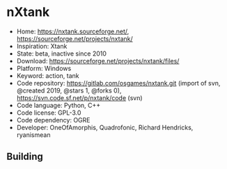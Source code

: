# nXtank

- Home: https://nxtank.sourceforge.net/, https://sourceforge.net/projects/nxtank/
- Inspiration: Xtank
- State: beta, inactive since 2010
- Download: https://sourceforge.net/projects/nxtank/files/
- Platform: Windows
- Keyword: action, tank
- Code repository: https://gitlab.com/osgames/nxtank.git (import of svn, @created 2019, @stars 1, @forks 0), https://svn.code.sf.net/p/nxtank/code (svn)
- Code language: Python, C++
- Code license: GPL-3.0
- Code dependency: OGRE
- Developer: OneOfAmorphis, Quadrofonic, Richard Hendricks, ryanismean

## Building
